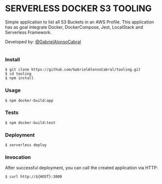 # SERVERLESS DOCKER S3 TOOLING

Simple application to list all S3 Buckets in an AWS Profile.
This application has as goal integrate Docker, DockerCompose, Jest, LocalStack and Serverless Framework. 


  Developed by: <a href="https://www.github.com/gabrielAlonsoCabral">@GabrielAlonsoCabral</a>  
  <br/>

### Install

```
$ git clone https://github.com/GabrielAlonsoCabral/tooling.git
$ cd tooling
$ npm install
```


### Usage

```
$ npm docker-build:app
```


### Tests

```
$ npm docker-build:test
```


### Deployment

```
$ serverless deploy
```


### Invocation

After successful deployment, you can call the created application via HTTP:

```
$ curl http://${HOST}:3000
```
